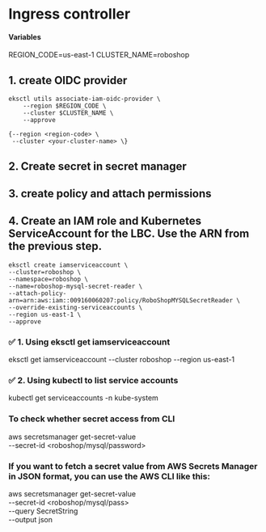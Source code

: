 # Ingress controller

#### Variables 
REGION_CODE=us-east-1
CLUSTER_NAME=roboshop

## 1. create OIDC provider

	eksctl utils associate-iam-oidc-provider \
        --region $REGION_CODE \
        --cluster $CLUSTER_NAME \
        --approve

    {--region <region-code> \ 
     --cluster <your-cluster-name> \}
    
## 2. Create secret in secret manager

## 3. create policy and attach permissions

## 4. Create an IAM role and Kubernetes ServiceAccount for the LBC. Use the ARN from the previous step.

	eksctl create iamserviceaccount \
	--cluster=roboshop \
	--namespace=roboshop \
	--name=roboshop-mysql-secret-reader \
	--attach-policy-arn=arn:aws:iam::009160060207:policy/RoboShopMYSQLSecretReader \
	--override-existing-serviceaccounts \
	--region us-east-1 \
	--approve

### ✅ 1. Using eksctl get iamserviceaccount

eksctl get iamserviceaccount --cluster roboshop --region us-east-1

### ✅ 2. Using kubectl to list service accounts

kubectl get serviceaccounts -n kube-system

### To check whether secret access from CLI

aws secretsmanager get-secret-value \
    --secret-id <roboshop/mysql/password>

### If you want to fetch a secret value from AWS Secrets Manager in JSON format, you can use the AWS CLI like this:

aws secretsmanager get-secret-value \
    --secret-id <roboshop/mysql/pass> \
    --query SecretString \
    --output json